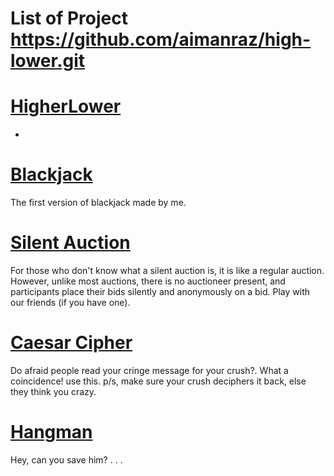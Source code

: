 # List of Project https://github.com/aimanraz/high-lower.git

# [HigherLower](https://github.com/aimanraz/high-lower.git)
-

# [Blackjack](https://github.com/aimanraz/blackjack.git)
The first version of blackjack made by me.

# [Silent Auction](https://github.com/aimanraz/silent_auction.git)
For those who don't know what a silent auction is, it is like a regular auction. However, unlike most auctions, there is no auctioneer present, and participants place their bids silently and anonymously on a bid. Play with our friends (if you have one).

# [Caesar Cipher](https://github.com/aimanraz/caesar_cipher.git)
Do afraid people read your cringe message for your crush?. What a coincidence! use this. p/s, make sure your crush deciphers it back, else they think you crazy. 

# [Hangman](https://github.com/aimanraz/hangman.git)
Hey, can you save him? . . .

